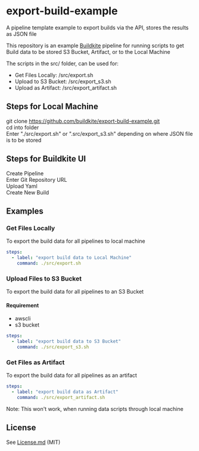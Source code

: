# export-build-example
A pipeline template example to export builds via the API, stores the results as JSON file

This repository is an example [Buildkite](https://buildkite.com/) pipeline for running scripts to get Build data to be stored S3 Bucket, Artifact, or to the Local Machine 

The scripts in the src/ folder, can be used for:
* Get Files Locally: /src/export.sh
* Upload to S3 Bucket: /src/export_s3.sh
* Upload as Artifact: /src/export_artifact.sh

## Steps for Local Machine
git clone https://github.com/buildkite/export-build-example.git <br/>
cd into folder  <br/>
Enter "./src/export.sh" or ".src/export_s3.sh" depending on where JSON file is to be stored <br/>

## Steps for Buildkite UI
Create Pipeline <br/>
Enter Git Repository URL <br/>
Upload Yaml <br/>
Create New Build

## Examples
### Get Files Locally
To export the build data for all pipelines to local machine
```yml
steps:
  - label: "export build data to Local Machine"
    command: ./src/export.sh
```

### Upload Files to S3 Bucket
To  export the build data for all pipelines to an S3 Bucket

#### Requirement
* awscli 
* s3 bucket

```yml
steps:
  - label: "export build data to S3 Bucket"
    command: ./src/export_s3.sh
```


### Get Files as Artifact

To export the build data for all pipelines as an artifact
```yml
steps:
  - label: "export build data as Artifact"
    command: ./src/export_artifact.sh
```
Note: This won't work, when running data scripts through local machine

## License

See [License.md](License.md) (MIT)
